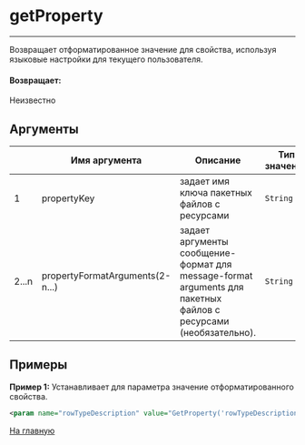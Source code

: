 # getProperty

---

Возвращает отформатированное значение для свойства, используя языковые настройки для текущего пользователя.

#### Возвращает:

Неизвестно

## Аргументы

|  | Имя аргумента | Описание | Тип значения |
| --- | --- | --- | --- |
| 1 | propertyKey | задает имя ключа пакетных файлов с ресурсами | `String` |
| 2...n | propertyFormatArguments(2-n...) | задает аргументы сообщение-формат для message-format arguments для пакетных файлов с ресурсами (необязательно). | `String` |

## Примеры

**Пример 1:** Устанавливает для параметра значение отформатированного свойства.
```xml
<param name="rowTypeDescription" value="GetProperty('rowTypeDescription.account.txt')" />
```



[На главную](./)